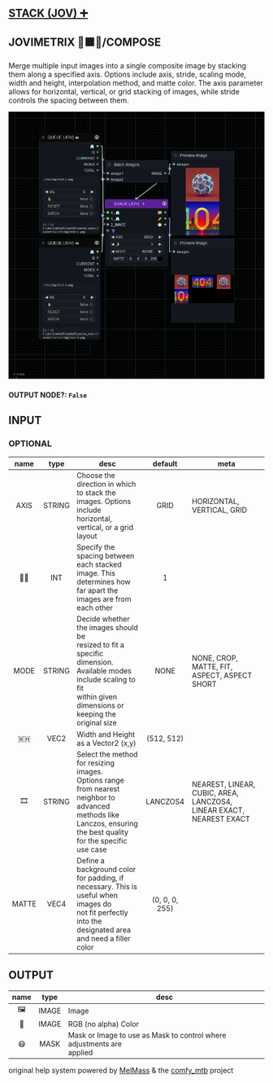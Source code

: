 ## [STACK (JOV) ➕](https://github.com/Amorano/Jovimetrix-examples/blob/master/node/STACK/STACK.md)

## JOVIMETRIX 🔺🟩🔵/COMPOSE

Merge multiple input images into a single composite image by stacking them along a specified axis. Options include axis, stride, scaling mode, width and height, interpolation method, and matte color. The axis parameter allows for horizontal, vertical, or grid stacking of images, while stride controls the spacing between them.

![STACK](https://raw.githubusercontent.com/Amorano/Jovimetrix-examples/master/node/STACK/STACK.png)

#### OUTPUT NODE?: `False`

## INPUT

### OPTIONAL

name | type | desc | default | meta
:---:|:---:|---|:---:|---
AXIS  |  STRING  | Choose the direction in which to stack the<br>images. Options include horizontal,<br>vertical, or a grid layout | GRID | HORIZONTAL, VERTICAL, GRID
🦶🏽  |  INT  | Specify the spacing between each stacked<br>image. This determines how far apart the<br>images are from each other | 1 | 
MODE  |  STRING  | Decide whether the images should be<br>resized to fit a specific dimension.<br>Available modes include scaling to fit<br>within given dimensions or keeping the<br>original size | NONE | NONE, CROP, MATTE, FIT, ASPECT, ASPECT<br>SHORT
🇼🇭  |  VEC2  | Width and Height as a Vector2 (x,y) | (512, 512) | 
🎞️  |  STRING  | Select the method for resizing images.<br>Options range from nearest neighbor to<br>advanced methods like Lanczos, ensuring<br>the best quality for the specific use case | LANCZOS4 | NEAREST, LINEAR, CUBIC, AREA, LANCZOS4,<br>LINEAR EXACT, NEAREST EXACT
MATTE  |  VEC4  | Define a background color for padding, if<br>necessary. This is useful when images do<br>not fit perfectly into the designated area<br>and need a filler color | (0, 0, 0, 255) | 

## OUTPUT

name | type | desc
:---:|:---:|---
🖼️  |  IMAGE  | Image 
🌈  |  IMAGE  | RGB (no alpha) Color 
😷  |  MASK  | Mask or Image to use as Mask to control where adjustments are<br>applied 

original help system powered by [MelMass](https://github.com/melMass) & the [comfy_mtb](https://github.com/melMass/comfy_mtb) project